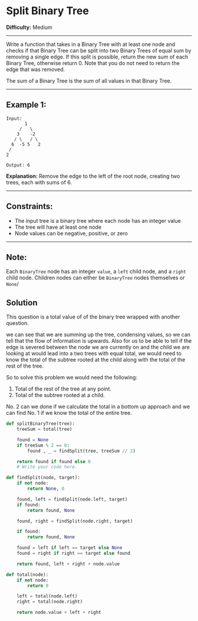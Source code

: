# Split Binary Tree

**Difficulty:** Medium

---

Write a function that takes in a Binary Tree with at least one node and checks
if that Binary Tree can be split into two Binary Trees of equal sum by removing
a single edge. If this split is possible, return the new sum of each Binary
Tree, otherwise return 0. Note that you do not need to return the edge that was
removed.

The sum of a Binary Tree is the sum of all values in that Binary Tree.

---

## Example 1:

```
Input:
       1
     /   \
    3    -2
   / \   / \
  6  -5 5   2
 /
2
```

```
Output: 6
```

**Explanation:** Remove the edge to the left of the root node, creating two
trees, each with sums of 6.

---

## Constraints:

- The input tree is a binary tree where each node has an integer value
- The tree will have at least one node
- Node values can be negative, positive, or zero

---

## Note:

Each `BinaryTree` node has an integer `value`, a `left` child node, and a
`right` child node. Children nodes can either be `BinaryTree` nodes themselves
or `None`/

## Solution

This question is a total value of of the binary tree wrapped with another
question.

we can see that we are summing up the tree, condensing values, so we can tell
that the flow of information is upwards. Also for us to be able to tell if the
edge is severed between the node we are currently on and the child we are
looking at would lead into a two trees with equal total, we would need to know
the total of the subtree rooted at the child along with the total of the rest of
the tree.

So to solve this problem we would need the following:

1. Total of the rest of the tree at any point.
2. Total of the subtree rooted at a child.

No. 2 can we done if we calculate the total in a bottom up approach and we can
find No. 1 if we know the total of the entire tree.

```python
def splitBinaryTree(tree):
    treeSum = total(tree)

    found = None
    if treeSum % 2 == 0:
        found , _ = findSplit(tree, treeSum // 2)

    return found if found else 0
    # Write your code here.

def findSplit(node, target):
    if not node:
        return None, 0

    found, left = findSplit(node.left, target)
    if found:
        return found, None

    found, right = findSplit(node.right, target)

    if found:
        return found, None

    found = left if left == target else None
    found = right if right == target else found

    return found, left + right + node.value

def total(node):
    if not node:
        return 0

    left = total(node.left)
    right = total(node.right)

    return node.value + left + right
```
